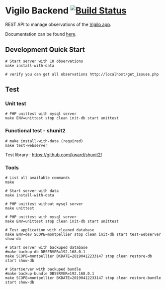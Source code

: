 # Vigilo Backend [![Build Status](https://travis-ci.org/jesuisundesdeux/vigilo-backend.svg?branch=master)](https://travis-ci.org/jesuisundesdeux/vigilo-backend)
REST API to manage observations of the [Vigilo app](https://vigilo.city/fr/).

Documentation can be found [here](https://github.com/jesuisundesdeux/vigilo-backend/tree/master/doc).

## Development Quick Start
```
# Start server with 10 observations
make install-with-data

# verify you can get all observations http://localhost/get_issues.php
```

## Test
### Unit test
```
# PHP unittest with mysql server
make ENV=unittest stop clean init-db start unittest
```

### Functional test - shunit2
```
# make install-with-data (required)
make test-webserver
```
Test library : https://github.com/kward/shunit2/

### Tools

```
# List all available commands
make

# Start server with data
make install-with-data

# PHP unittest without mysql server
make unittest

# PHP unittest with mysql server
make ENV=unittest stop clean init-db start unittest

# Test application with cleaned database
make ENV=dev SCOPE=montpellier stop clean init-db start test-webserver show-db

# Start server with backuped database
#make backup-db DBSERVER=192.168.0.1
make SCOPE=montpellier BKDATE=20190412233147 stop clean restore-db start show-db

# Startserver with backuped bundle
#make backup-bundle DBSERVER=192.168.0.1
make SCOPE=montpellier BKDATE=20190412233147 stop clean restore-bundle start show-db
```
